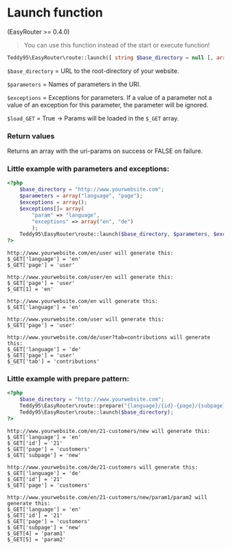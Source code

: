 # Launch function

(EasyRouter >= 0.4.0)

> You can use this function instead of the start or execute function!

```php
Teddy95\EasyRouter\route::launch([ string $base_directory = null [, array $parameters = null [, array $exceptions = null [, bool $load_GET = true ]]]] )
```

```$base_directory``` = URL to the root-directory of your website.

```$parameters``` = Names of parameters in the URI.

```$exceptions``` = Exceptions for parameters. If a value of a parameter not a value of an exception for this parameter, the parameter will be ignored.

```$load_GET``` = True -> Params will be loaded in the `$_GET` array.

### Return values

Returns an array with the uri-params on success or FALSE on failure.

### Little example with parameters and exceptions:

```php
<?php
	$base_directory = "http://www.yourwebsite.com";
	$parameters = array("language", "page");
	$exceptions = array();
	$exceptions[]= array(
		"param" => "language",
		"exceptions" => array("en", "de")
		);
	Teddy95\EasyRouter\route::launch($base_directory, $parameters, $exceptions);
?>
```

```
http://www.yourwebsite.com/en/user will generate this:
$_GET['language'] = 'en'
$_GET['page'] = 'user'

http://www.yourwebsite.com/user/en will generate this:
$_GET['page'] = 'user'
$_GET[1] = 'en'

http://www.yourwebsite.com/en will generate this:
$_GET['language'] = 'en'

http://www.yourwebsite.com/user will generate this:
$_GET['page'] = 'user'

http://www.yourwebsite.com/de/user?tab=contributions will generate this:
$_GET['language'] = 'de'
$_GET['page'] = 'user'
$_GET['tab'] = 'contributions'
```

### Little example with prepare pattern:

```php
<?php
	$base_directory = "http://www.yourwebsite.com";
	Teddy95\EasyRouter\route::prepare("{language}/{id}-{page}/{subpage}");
	Teddy95\EasyRouter\route::launch($base_directory);
?>
```

```
http://www.yourwebsite.com/en/21-customers/new will generate this:
$_GET['language'] = 'en'
$_GET['id'] = '21'
$_GET['page'] = 'customers'
$_GET['subpage'] = 'new'

http://www.yourwebsite.com/de/21-customers will generate this:
$_GET['language'] = 'de'
$_GET['id'] = '21'
$_GET['page'] = 'customers'

http://www.yourwebsite.com/en/21-customers/new/param1/param2 will generate this:
$_GET['language'] = 'en'
$_GET['id'] = '21'
$_GET['page'] = 'customers'
$_GET['subpage'] = 'new'
$_GET[4] = 'param1'
$_GET[5] = 'param2'
```
